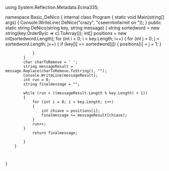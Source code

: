 using System.Reflection.Metadata.Ecma335;
 
namespace Basic_DeNico
{
    internal class Program
    {
        static void Main(string[] args)
        {
          Console.WriteLine(  DeNico("crazy", "cseerntiofarmit on  "));
        }
        public static string DeNico(string key, string message)
        {
            string sortedword = new string(key.OrderBy(c => c).ToArray());
            int[] positions = new int[sortedword.Length];
            for (int i = 0; i < key.Length; i++)
            {
                for (int j = 0; j < sortedword.Length; j++)
                {
                    if (key[i] == sortedword[j])
                    {
                        positions[i] = j + 1;
                    }
 
                }
            }
            char charToRemove = ' ';
            string messageResult = message.Replace(charToRemove.ToString(), "");
            Console.WriteLine(messageResult);
            int run = 0;
            string finalmessage = "";
 
            while (run < ((messageResult.Length % key.Length) + 1))
            {
                for (int i = 0; i < key.Length; i++)
                {
                    int chiave = positions[i];
                    finalmessage += messageResult[chiave];
                }
                run++;
            }
                return finalmessage;
 
            }
        }
 
 
 
    }
